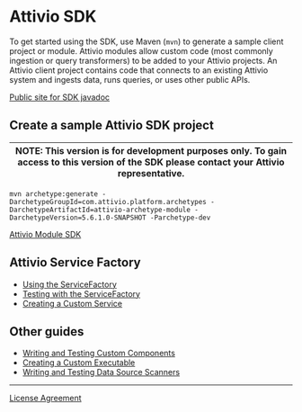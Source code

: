 # Attivio SDK
To get started using the SDK, use Maven (`mvn`) to generate a sample client project or module.  Attivio modules allow custom
code (most commonly ingestion or query transformers) to be added to your Attivio projects.  An Attivio client project contains
code that connects to an existing Attivio system and ingests data, runs queries, or uses other public APIs.

[Public site for SDK javadoc](https://attivio.github.io/sdk-5.5-javadoc/index.html)

## Create a sample Attivio SDK project

| NOTE: This version is for development purposes only. To gain access to this version of the SDK please contact your Attivio representative. |
| --- |

```
mvn archetype:generate -DarchetypeGroupId=com.attivio.platform.archetypes -DarchetypeArtifactId=attivio-archetype-module -DarchetypeVersion=5.6.1.0-SNAPSHOT -Parchetype-dev
```

[Attivio Module SDK](attivio_module_sdk.md)

## Attivio Service Factory

* [Using the ServiceFactory](service_factory.md)
* [Testing with the ServiceFactory](testing_service_factory.md)
* [Creating a Custom Service](creating_a_custom_service.md)

## Other guides

* [Writing and Testing Custom Components](writing_and_testing_components.md)
* [Creating a Custom Executable](creating_a_custom_executable.md)
* [Writing and Testing Data Source Scanners](writing_and_testing_scanners.md)

***

[License Agreement](license.md)
